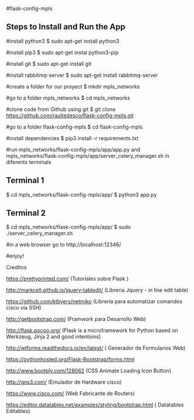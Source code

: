 #flask-config-mpls

Steps to Install and Run the App
---------------------------------------------------------------------------------------------------------------------------------

#install python3 
$ sudo apt-get install python3

#install pip3 
$ sudo apt-get instal python3-pip

#install git
$ sudo apt-get install git

#install rabbitmq-server
$ sudo apt-get install rabbitmq-server 

#create a folder for our proyect
$ mkdir mpls_networks

#go to a folder mpls_networks
$ cd mpls_networks

#clone code from Github using git
$ git clone https://github.com/raultedesco/flask-config-mpls.git

#go to a folder flask-config-mpls
$ cd flask-config-mpls

#install dependencies
$ pip3 install -r requirements.txt

#run mpls_networks/flask-config-mpls/app/app.py
and mpls_networks/flask-config-mpls/app/server_celery_manager.sh in diferents terminals

Terminal 1
----------
$ cd mpls_networks/flask-config-mpls/app/
$ python3 app.py

Terminal 2
----------
$ cd mpls_networks/flask-config-mpls/app/
$ sudo ./server_celery_manager.sh

#in a web browser go to http://localhost:12346/

#enjoy!


Creditos

https://prettyprinted.com/ (Tutoriales sobre Flask )

http://markcell.github.io/jquery-tabledit/ (Libreria Jquery - in line edit table)

https://github.com/ktbyers/netmiko (Libreria para automatizar comandos cisco via SSH)

http://getbootstrap.com/ (Framwork para Desarrollo Web)

http://flask.pocoo.org/ (Flask is a microframework for Python based on Werkzeug, Jinja 2 and good intentions)

http://wtforms.readthedocs.io/en/latest/ ( Generador de Formularios Web)

https://pythonhosted.org/Flask-Bootstrap/forms.html

http://www.bootply.com/128062 (CSS Animate Loading Icon Button)

http://gns3.com/ (Emulador de Hardware cisco)

https://www.cisco.com/ (Web Fabricante de Routers)

https://editor.datatables.net/examples/styling/bootstrap.html ( Datatables Editables)
